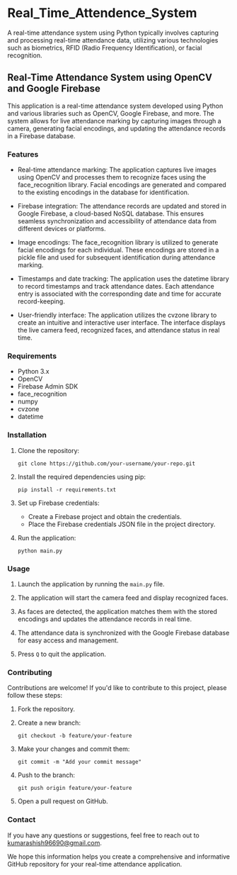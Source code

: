 # Real_Time_Attendence_System

A real-time attendance system using Python typically involves capturing and processing real-time attendance data, utilizing various technologies such as biometrics, RFID (Radio Frequency Identification), or facial recognition.
## Real-Time Attendance System using OpenCV and Google Firebase

This application is a real-time attendance system developed using Python and various libraries such as OpenCV, Google Firebase, and more. The system allows for live attendance marking by capturing images through a camera, generating facial encodings, and updating the attendance records in a Firebase database.

### Features

- Real-time attendance marking: The application captures live images using OpenCV and processes them to recognize faces using the face_recognition library. Facial encodings are generated and compared to the existing encodings in the database for identification.

- Firebase integration: The attendance records are updated and stored in Google Firebase, a cloud-based NoSQL database. This ensures seamless synchronization and accessibility of attendance data from different devices or platforms.

- Image encodings: The face_recognition library is utilized to generate facial encodings for each individual. These encodings are stored in a pickle file and used for subsequent identification during attendance marking.

- Timestamps and date tracking: The application uses the datetime library to record timestamps and track attendance dates. Each attendance entry is associated with the corresponding date and time for accurate record-keeping.

- User-friendly interface: The application utilizes the cvzone library to create an intuitive and interactive user interface. The interface displays the live camera feed, recognized faces, and attendance status in real time.

### Requirements

- Python 3.x
- OpenCV
- Firebase Admin SDK
- face_recognition
- numpy
- cvzone
- datetime

### Installation

1. Clone the repository:
   ```
   git clone https://github.com/your-username/your-repo.git
   ```

2. Install the required dependencies using pip:
   ```
   pip install -r requirements.txt
   ```

3. Set up Firebase credentials:
   - Create a Firebase project and obtain the credentials.
   - Place the Firebase credentials JSON file in the project directory.

4. Run the application:
   ```
   python main.py
   ```

### Usage

1. Launch the application by running the `main.py` file.

2. The application will start the camera feed and display recognized faces.

3. As faces are detected, the application matches them with the stored encodings and updates the attendance records in real time.

4. The attendance data is synchronized with the Google Firebase database for easy access and management.

5. Press `Q` to quit the application.

### Contributing

Contributions are welcome! If you'd like to contribute to this project, please follow these steps:

1. Fork the repository.

2. Create a new branch:
   ```
   git checkout -b feature/your-feature
   ```

3. Make your changes and commit them:
   ```
   git commit -m "Add your commit message"
   ```

4. Push to the branch:
   ```
   git push origin feature/your-feature
   ```

5. Open a pull request on GitHub.

### Contact

If you have any questions or suggestions, feel free to reach out to [kumarashish96690@gmail.com](mailto:kumarashish96690@gmail.com).

We hope this information helps you create a comprehensive and informative GitHub repository for your real-time attendance application.
